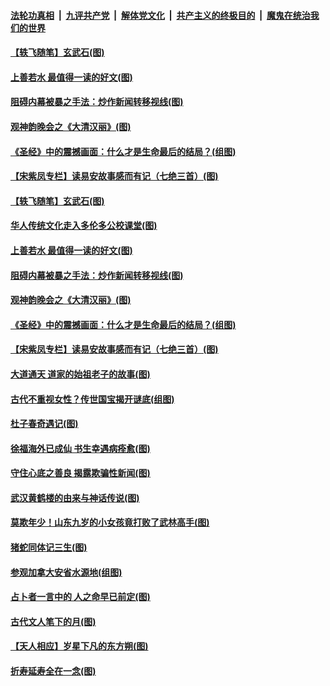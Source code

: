 

####  [法轮功真相](../../../../basic/blob/master/README.md?t=04101201) &nbsp;|&nbsp; [九评共产党](../../../../9ping.md/blob/master/README.md?t=04101201) &nbsp;|&nbsp; [解体党文化](../../../../jtdwh.md/blob/master/README.md?t=04101201)  &nbsp;|&nbsp; [共产主义的终极目的](../../../../gczydzjmd.md/blob/master/README.md?t=04101201) &nbsp;|&nbsp; [魔鬼在统治我们的世界](../../../../mgztzwmdsj.md/blob/master/README.md?t=04101201) 

#### [【轶飞随笔】玄武石(图)](../pages/p7/928926.md?t=04101201) 

#### [上善若水 最值得一读的好文(图)](../pages/p7/929063.md?t=04101201) 

#### [阻碍内幕被暴之手法：炒作新闻转移视线(图)](../pages/p7/928805.md?t=04101201) 

#### [观神韵晚会之《大清汉丽》(图)](../pages/p7/926207.md?t=04101201) 

#### [《圣经》中的震撼画面：什么才是生命最后的结局？(组图)](../pages/p7/928693.md?t=04101201) 

#### [【宋紫凤专栏】读易安故事感而有记（七绝三首）(图)](../pages/p7/928924.md?t=04101201) 

#### [【轶飞随笔】玄武石(图)](../pages/p7/928926.md?t=04101201) 

#### [华人传统文化走入多伦多公校课堂(图)](../pages/p7/928946.md?t=04101201) 

#### [上善若水 最值得一读的好文(图)](../pages/p7/929063.md?t=04101201) 

#### [阻碍内幕被暴之手法：炒作新闻转移视线(图)](../pages/p7/928805.md?t=04101201) 

#### [观神韵晚会之《大清汉丽》(图)](../pages/p7/926207.md?t=04101201) 

#### [《圣经》中的震撼画面：什么才是生命最后的结局？(组图)](../pages/p7/928693.md?t=04101201) 

#### [【宋紫凤专栏】读易安故事感而有记（七绝三首）(图)](../pages/p7/928924.md?t=04101201) 

#### [大道通天 道家的始祖老子的故事(图)](../pages/p7/928809.md?t=04101201) 

#### [古代不重视女性？传世国宝揭开谜底(组图)](../pages/p7/928633.md?t=04101201) 

#### [杜子春奇遇记(图)](../pages/p7/928923.md?t=04101201) 

#### [徐福海外已成仙 书生幸遇病痊愈(图)](../pages/p7/928788.md?t=04101201) 

#### [守住心底之善良 揭露欺骗性新闻(图)](../pages/p7/928584.md?t=04101201) 

#### [武汉黄鹤楼的由来与神话传说(图)](../pages/p7/928819.md?t=04101201) 

#### [莫欺年少！山东九岁的小女孩竟打败了武林高手(图)](../pages/p7/928619.md?t=04101201) 

#### [猪蛇同体记三生(图)](../pages/p7/928272.md?t=04101201) 

#### [参观加拿大安省水源地(组图)](../pages/p7/928259.md?t=04101201) 

#### [占卜者一言中的 人之命早已前定(图)](../pages/p7/928517.md?t=04101201) 

#### [古代文人笔下的月(图)](../pages/p7/928361.md?t=04101201) 

#### [【天人相应】岁星下凡的东方朔(图)](../pages/p7/928270.md?t=04101201) 

#### [折寿延寿全在一念(图)](../pages/p7/928271.md?t=04101201) 

